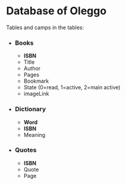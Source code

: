 # Database of Oleggo
Tables and camps in the tables:
* ### Books
    * __ISBN__
    * Title
    * Author
    * Pages
    * Bookmark
    * State (0=read, 1=active, 2=main active)
    * imageLink
    
* ### Dictionary
    * __Word__
    * __ISBN__
    * Meaning
    
* ### Quotes
    * __ISBN__
    * Quote
    * Page

